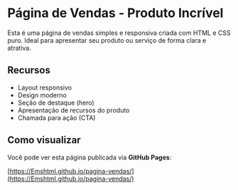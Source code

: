 # Página de Vendas - Produto Incrível

Esta é uma página de vendas simples e responsiva criada com HTML e CSS puro. Ideal para apresentar seu produto ou serviço de forma clara e atrativa.

## Recursos

- Layout responsivo
- Design moderno
- Seção de destaque (hero)
- Apresentação de recursos do produto
- Chamada para ação (CTA)

## Como visualizar

Você pode ver esta página publicada via **GitHub Pages**:

[https://Emshtml.github.io/pagina-vendas/](https://Emshtml.github.io/pagina-vendas/)


